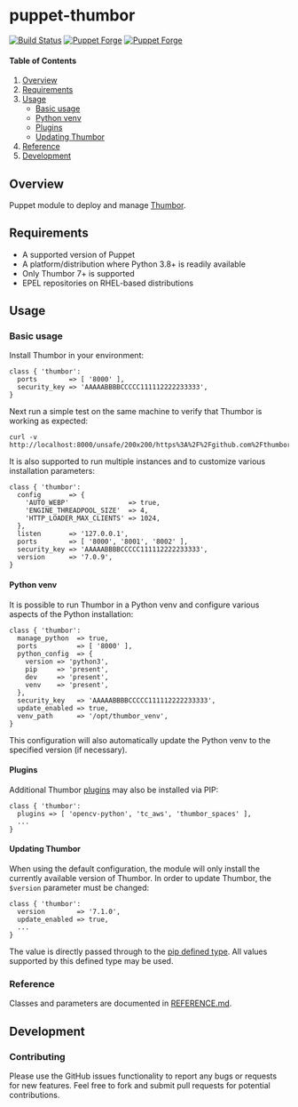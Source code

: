 # puppet-thumbor

[![Build Status](https://github.com/markt-de/puppet-thumbor/actions/workflows/ci.yaml/badge.svg)](https://github.com/markt-de/puppet-thumbor/actions/workflows/ci.yaml)
[![Puppet Forge](https://img.shields.io/puppetforge/v/fraenki/thumbor.svg)](https://forge.puppetlabs.com/fraenki/thumbor)
[![Puppet Forge](https://img.shields.io/puppetforge/dt/fraenki/thumbor.svg)](https://forge.puppetlabs.com/fraenki/thumbor)

#### Table of Contents

1. [Overview](#overview)
1. [Requirements](#requirements)
1. [Usage](#usage)
    - [Basic usage](#basic-usage)
    - [Python venv](#python-venv)
    - [Plugins](#plugins)
    - [Updating Thumbor](#updating-thumbor)
1. [Reference](#reference)
1. [Development](#development)

## Overview

Puppet module to deploy and manage [Thumbor](https://github.com/thumbor/thumbor/).

## Requirements

* A supported version of Puppet
* A platform/distribution where Python 3.8+ is readily available
* Only Thumbor 7+ is supported
* EPEL repositories on RHEL-based distributions

## Usage

### Basic usage

Install Thumbor in your environment:

```
class { 'thumbor':
  ports        => [ '8000' ],
  security_key => 'AAAAABBBBCCCCC111112222233333',
}
```

Next run a simple test on the same machine to verify that Thumbor is working as expected:

```
curl -v http://localhost:8000/unsafe/200x200/https%3A%2F%2Fgithub.com%2Fthumbor%2Fthumbor%2Fraw%2Fmaster%2Fexample.jpg
```

It is also supported to run multiple instances and to customize various installation parameters:

```
class { 'thumbor':
  config       => {
    'AUTO_WEBP'               => true,
    'ENGINE_THREADPOOL_SIZE'  => 4,
    'HTTP_LOADER_MAX_CLIENTS' => 1024,
  },
  listen       => '127.0.0.1',
  ports        => [ '8000', '8001', '8002' ],
  security_key => 'AAAAABBBBCCCCC111112222233333',
  version      => '7.0.9',
}
```

#### Python venv

It is possible to run Thumbor in a Python venv and configure various aspects of the Python installation:

```
class { 'thumbor':
  manage_python  => true,
  ports          => [ '8000' ],
  python_config  => {
    version => 'python3',
    pip     => 'present',
    dev     => 'present',
    venv    => 'present',
  },
  security_key   => 'AAAAABBBBCCCCC111112222233333',
  update_enabled => true,
  venv_path      => '/opt/thumbor_venv',
}
```

This configuration will also automatically update the Python venv to the specified version (if necessary).

#### Plugins

Additional Thumbor [plugins](https://thumbor.readthedocs.io/en/latest/plugins.html) may also be installed via PIP:

```
class { 'thumbor':
  plugins => [ 'opencv-python', 'tc_aws', 'thumbor_spaces' ],
  ...
}
```

#### Updating Thumbor

When using the default configuration, the module will only install the currently available version of Thumbor. In order to update Thumbor, the `$version` parameter must be changed:

```
class { 'thumbor':
  version        => '7.1.0',
  update_enabled => true,
  ...
}
```

The value is directly passed through to the [pip defined type](https://github.com/voxpupuli/puppet-python/blob/master/REFERENCE.md#pythonpip). All values supported by this defined type may be used.

### Reference

Classes and parameters are documented in [REFERENCE.md](REFERENCE.md).

## Development

### Contributing

Please use the GitHub issues functionality to report any bugs or requests for new features. Feel free to fork and submit pull requests for potential contributions.
